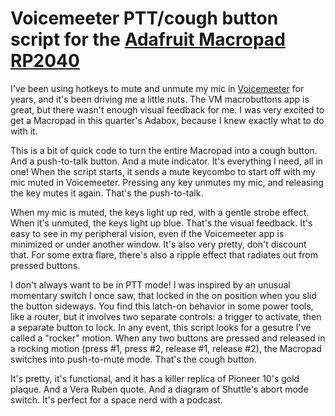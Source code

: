 # Voicemeeter PTT/cough button script for the [Adafruit Macropad RP2040](https://www.adafruit.com/product/5128)

I've been using hotkeys to mute and unmute my mic in [Voicemeeter](https://vb-audio.com/Voicemeeter/) for years, and it's been driving me a little nuts. The VM macrobuttons app is great, but there wasn't enough visual feedback for me. I was very excited to get a Macropad in this quarter's Adabox, because I knew exactly what to do with it.

This is a bit of quick code to turn the entire Macropad into a cough button. And a push-to-talk button. And a mute indicator. It's everything I need, all in one! When the script starts, it sends a mute keycombo to start off with my mic muted in Voicemeeter. Pressing any key unmutes my mic, and releasing the key mutes it again. That's the push-to-talk.

When my mic is muted, the keys light up red, with a gentle strobe effect. When it's unmuted, the keys light up blue. That's the visual feedback. It's easy to see in my peripheral vision, even if the Voicemeeter app is minimized or under another window. It's also very pretty, don't discount that. For some extra flare, there's also a ripple effect that radiates out from pressed buttons.

I don't always want to be in PTT mode! I was inspired by an unusual momentary switch I once saw, that locked in the on position when you slid the button sideways. You find this latch-on behavior in some power tools, like a router, but it involves two separate controls: a trigger to activate, then a separate button to lock. In any event, this script looks for a gesutre I've called a "rocker" motion. When any two buttons are pressed and released in a rocking motion (press #1, press #2, release #1, release #2), the Macropad switches into push-to-mute mode. That's the cough button.

It's pretty, it's functional, and it has a killer replica of Pioneer 10's gold plaque. And a Vera Ruben quote. And a diagram of Shuttle's abort mode switch. It's perfect for a space nerd with a podcast.
